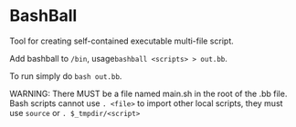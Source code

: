# BashBall
Tool for creating self-contained executable multi-file script.

Add bashball to `/bin`, usage`bashball <scripts> > out.bb`.

To run simply do `bash out.bb`.

WARNING:
  There MUST be a file named main.sh in the root of the .bb file.
  Bash scripts cannot use `. <file>` to import other local scripts, they must use `source` or
  `. $_tmpdir/<script>`
